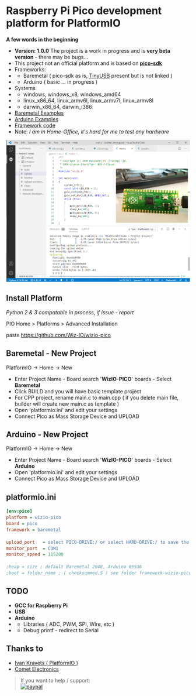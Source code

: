 # Raspberry Pi Pico development platform for PlatformIO

**A few words in the beginning**
* **Version: 1.0.0** The project is a work in progress and is **very beta version** - there may be bugs...
* This project not an official platform and is based on [**pico-sdk**](https://github.com/raspberrypi/pico-sdk)
* Frameworks:
* * Baremetal ( pico-sdk as is, [TinyUSB](https://github.com/raspberrypi/tinyusb/tree/e0aa405d19e35dbf58cf502b8106455c1a3c2a5c) present but is not linked ) 
* * Arduino ( basic ... in progress )
* Systems
* * windows, windows_x8, windows_amd64
* * linux_x86_64, linux_armv6l, linux_armv7l, linux_armv8l
* * darwin_x86_64, darwin_i386
* [Baremetal Examples](https://github.com/Wiz-IO/wizio-pico/tree/main/examples/baremetal)
* [Arduino Examples](https://github.com/Wiz-IO/wizio-pico/tree/main/examples/arduino)
* [Framework code](https://github.com/Wiz-IO/framework-wizio-pico)
* Note: _I am in Home-Office, it's hard for me to test any hardware_

![pico](https://raw.githubusercontent.com/Wiz-IO/LIB/master/pico/pio-pico.jpg)

## Install Platform

_Python 2 & 3 compatable in process, if issue - report_

PIO Home > Platforms > Advanced Installation 

paste https://github.com/Wiz-IO/wizio-pico

## Baremetal - New Project
PlatformIO -> Home -> New
* Enter Project Name - Board search '**WizIO-PICO**' boards - Select **Baremetal**
* Click BUILD and you will have basic template project
* For CPP project, rename main.c to main.cpp ( if you delete main file, builder will create new main.c as template )
* Open 'platformio.ini' and edit your settings
* Connect Pico as Mass Storage Device and UPLOAD

## Arduino - New Project
PlatformIO -> Home -> New
* Enter Project Name - Board search '**WizIO-PICO**' boards - Select **Arduino**
* Open 'platformio.ini' and edit your settings
* Connect Pico as Mass Storage Device and UPLOAD

## platformio.ini
```ini
[env:pico]
platform = wizio-pico
board = pico
framework = baremetal

upload_port   = select PICO-DRIVE:/ or select HARD-DRIVE:/ to save the UF2 file ( example C:/ )
monitor_port  = COM1
monitor_speed = 115200

;heap = size ; default Baremetal 2048, Arduino 65536
;boot = folder_name ; ( checksummed.S ) see folder framework-wizio-pico/common/boot2/
```

## TODO
* **GCC for Raspberry Pi**
* **USB**
* **Arduino**
* * Libraries ( ADC, PWM, SPI, Wire, etc )
* * Debug printf - redirect to Serial


## Thanks to

* [Ivan Kravets ( PlatformIO )](https://platformio.org/)
* [Comet Electronics](https://www.comet.bg/en/)

>If you want to help / support:   
[![paypal](https://www.paypalobjects.com/en_US/i/btn/btn_donate_SM.gif)](https://www.paypal.com/cgi-bin/webscr?cmd=_s-xclick&hosted_button_id=ESUP9LCZMZTD6)
